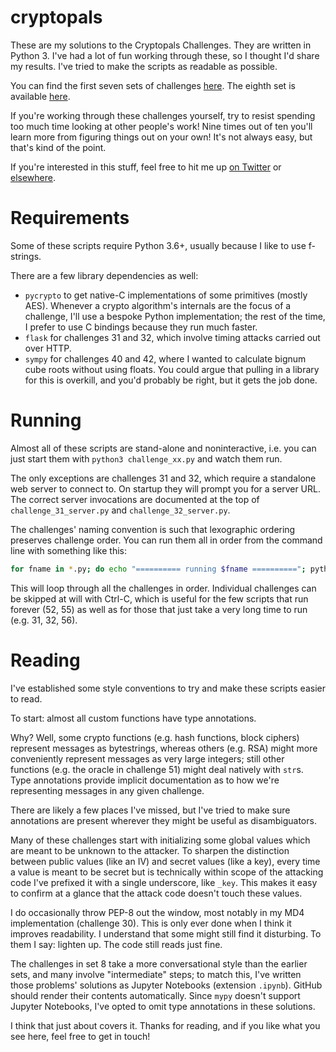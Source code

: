 # cryptopals

These are my solutions to the Cryptopals Challenges. They are written in Python
3. I've had a lot of fun working through these, so I thought I'd share my results.
I've tried to make the scripts as readable as possible.

You can find the first seven sets of challenges [here](https://cryptopals.com).
The eighth set is available [here](https://toadstyle.org/cryptopals/).

If you're working through these challenges yourself, try to resist spending too
much time looking at other people's work! Nine times out of ten you'll learn
more from figuring things out on your own! It's not always easy, but that's
kind of the point.

If you're interested in this stuff, feel free to hit me up
[on Twitter](https://twitter.com/elisohl) or
[elsewhere](https://eli.sohl.com/contact).


# Requirements

Some of these scripts require Python 3.6+, usually because I like to use f-strings.

There are a few library dependencies as well:

* `pycrypto` to get native-C implementations of some primitives (mostly AES). Whenever a crypto algorithm's internals are the focus of a challenge, I'll use a bespoke Python implementation; the rest of the time, I prefer to use C bindings because they run much faster.
* `flask` for challenges 31 and 32, which involve timing attacks carried out over HTTP.
* `sympy` for challenges 40 and 42, where I wanted to calculate bignum cube roots without using floats. You could argue that pulling in a library for this is overkill, and you'd probably be right, but it gets the job done.


# Running

Almost all of these scripts are stand-alone and noninteractive, i.e. you can
just start them with `python3 challenge_xx.py` and watch them run.

The only exceptions are challenges 31 and 32, which require a standalone web
server to connect to. On startup they will prompt you for a server URL. The
correct server invocations are documented at the top of
`challenge_31_server.py` and `challenge_32_server.py`.

The challenges' naming convention is such that lexographic ordering preserves
challenge order. You can run them all in order from the command line with
something like this:

```bash
for fname in *.py; do echo "========== running $fname =========="; python3 $fname; done
```

This will loop through all the challenges in order. Individual challenges can
be skipped at will with Ctrl-C, which is useful for the few scripts that run
forever (52, 55) as well as for those that just take a very long time to run
(e.g. 31, 32, 56).


# Reading

I've established some style conventions to try and make these scripts easier to
read.

To start: almost all custom functions have type annotations.

Why? Well, some crypto functions (e.g. hash functions, block ciphers) represent
messages as bytestrings, whereas others (e.g. RSA) might more conveniently
represent messages as very large integers; still other functions (e.g. the oracle
in challenge 51) might deal natively with `str`s. Type annotations provide implicit
documentation as to how we're representing messages in any given challenge.

There are likely a few places I've missed, but I've tried to make sure annotations
are present wherever they might be useful as disambiguators.

Many of these challenges start with initializing some global values which are
meant to be unknown to the attacker. To sharpen the distinction between public
values (like an IV) and secret values (like a key), every time a value is meant
to be secret but is technically within scope of the attacking code I've prefixed
it with a single underscore, like `_key`. This makes it easy to confirm at a
glance that the attack code doesn't touch these values.

I do occasionally throw PEP-8 out the window, most notably in my MD4
implementation (challenge 30). This is only ever done when I think it improves
readability. I understand that some might still find it disturbing. To them I
say: lighten up. The code still reads just fine.

The challenges in set 8 take a more conversational style than the earlier sets,
and many involve "intermediate" steps; to match this, I've written those
problems' solutions as Jupyter Notebooks (extension `.ipynb`). GitHub should
render their contents automatically. Since `mypy` doesn't support Jupyter
Notebooks, I've opted to omit type annotations in these solutions.

I think that just about covers it. Thanks for reading, and if you like what you
see here, feel free to get in touch!
